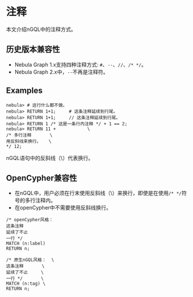 # 注释

本文介绍nGQL中的注释方式。

## 历史版本兼容性

* Nebula Graph 1.x支持四种注释方式: `#`、`--`、`//`、`/* */`。
* Nebula Graph 2.x中，`--`不再是注释符。

## Examples

```ngql
nebula> # 这行什么都不做。
nebula> RETURN 1+1;     # 这条注释延续到行尾。
nebula> RETURN 1+1;     // 这条注释延续到行尾。
nebula> RETURN 1 /* 这是一条行内注释 */ + 1 == 2;
nebula> RETURN 11 +            \
/* 多行注释       \
用反斜线来换行。   \
*/ 12;
```

nGQL语句中的反斜线（\）代表换行。

## OpenCypher兼容性

* 在nGQL中，用户必须在行末使用反斜线（\）来换行，即使是在使用`/* */`符号的多行注释内。
* 在openCypher中不需要使用反斜线换行。

```openCypher
/* openCypher风格：
这条注释
延续了不止
一行 */
MATCH (n:label)
RETURN n;
```

```ngql
/* 原生nGQL风格：  \
这条注释       \
延续了不止     \
一行 */       \
MATCH (n:tag) \
RETURN n;
```
